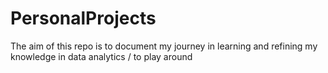 # PersonalProjects

The aim of this repo is to document my journey in learning and refining my knowledge in data analytics / to play around 

